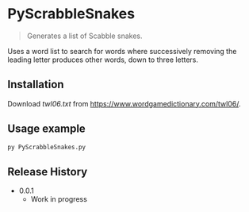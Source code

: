 # PyScrabbleSnakes
> Generates a list of Scabble snakes.

Uses a word list to search for words where successively removing the leading letter produces other words, down to three letters.

## Installation

Download _twl06.txt_ from https://www.wordgamedictionary.com/twl06/.

## Usage example

```sh
py PyScrabbleSnakes.py
```

## Release History

* 0.0.1
    * Work in progress